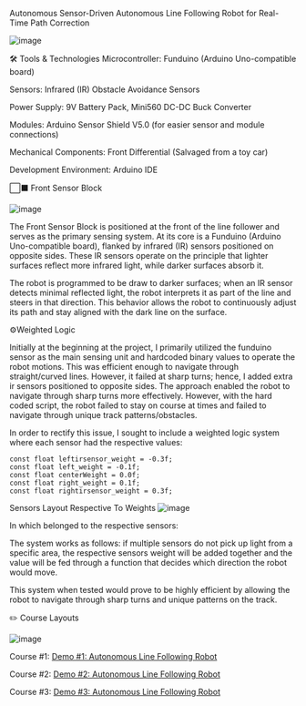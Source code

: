 Autonomous Sensor-Driven Autonomous Line Following Robot for Real-Time Path Correction

![image](https://github.com/user-attachments/assets/0ea0355d-2070-4212-afcf-62e896c7523c)

🛠️ Tools & Technologies
Microcontroller: Funduino (Arduino Uno-compatible board)

Sensors: Infrared (IR) Obstacle Avoidance Sensors

Power Supply: 9V Battery Pack, Mini560 DC-DC Buck Converter 

Modules: Arduino Sensor Shield V5.0 (for easier sensor and module connections)

Mechanical Components: Front Differential (Salvaged from a toy car)

Development Environment: Arduino IDE

⬜️⬛ Front Sensor Block 

![image](https://github.com/user-attachments/assets/530366cc-4903-488a-b2a9-53adb2f90e85)

The Front Sensor Block is positioned at the front of the line follower and serves as the primary sensing system. At its core is a Funduino (Arduino Uno-compatible board), flanked by infrared (IR) sensors positioned on opposite sides. These IR sensors operate on the principle that lighter surfaces reflect more infrared light, while darker surfaces absorb it.

The robot is programmed to be draw to darker surfaces; when an IR sensor detects minimal reflected light, the robot interprets it as part of the line and steers in that direction. This behavior allows the robot to continuously adjust its path and stay aligned with the dark line on the surface.


⚙️Weighted Logic 

Initially at the beginning at the project, I primarily utilized the funduino sensor as the main sensing unit and hardcoded binary values to operate the robot motions. This was efficient enough to navigate through straight/curved lines. However, it failed at sharp turns; hence, I added extra ir sensors positioned to opposite sides. The approach enabled the robot to navigate through sharp turns more effectively. However, with the hard coded script, the robot failed to stay on course at times and failed to navigate through unique track patterns/obstacles. 

In order to rectify this issue, I sought to include a weighted logic system where each sensor had the respective values:

```
const float leftirsensor_weight = -0.3f;
const float left_weight = -0.1f;
const float centerWeight = 0.0f;
const float right_weight = 0.1f;
const float rightirsensor_weight = 0.3f;
```
Sensors Layout Respective To Weights
![image](https://github.com/user-attachments/assets/00107c2f-55ac-46f7-abd4-28756bd18188)


In which belonged to the respective sensors:

The system works as follows: if multiple sensors do not pick up light from a specific area, the respective sensors weight will be added together and the value will be fed through a function that decides which direction the robot would move. 

This system when tested would prove to be highly efficient by allowing the robot to navigate through sharp turns and unique patterns on the track. 

✏️ Course Layouts 

![image](https://github.com/user-attachments/assets/5c9b1cf6-fdd7-4d9f-8190-5ba54e85abbe)


Course #1:  [Demo #1: Autonomous Line Following Robot](https://www.youtube.com/watch?v=m5MHfmQ5WFY)

Course #2:  [Demo #2: Autonomous Line Following Robot](https://youtu.be/pQdWnI-Oj7I?si=6El0qUp80u0Z2Cot)

Course #3:  [Demo #3: Autonomous Line Following Robot](https://www.youtube.com/watch?v=PLOeNtoc6z8)


